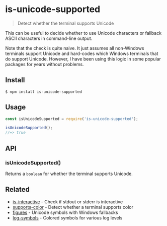 # is-unicode-supported

> Detect whether the terminal supports Unicode

This can be useful to decide whether to use Unicode characters or fallback ASCII characters in command-line output.

Note that the check is quite naive. It just assumes all non-Windows terminals support Unicode and hard-codes which
Windows terminals that do support Unicode. However, I have been using this logic in some popular packages for years
without problems.

## Install

```
$ npm install is-unicode-supported
```

## Usage

```js
const isUnicodeSupported = require('is-unicode-supported');

isUnicodeSupported();
//=> true
```

## API

### isUnicodeSupported()

Returns a `boolean` for whether the terminal supports Unicode.

## Related

- [is-interactive](https://github.com/sindresorhus/is-interactive) - Check if stdout or stderr is interactive
- [supports-color](https://github.com/chalk/supports-color) - Detect whether a terminal supports color
- [figures](https://github.com/sindresorhus/figures) - Unicode symbols with Windows fallbacks
- [log-symbols](https://github.com/sindresorhus/log-symbols) - Colored symbols for various log levels

